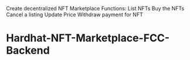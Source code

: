 Create decentralized NFT Marketplace
Functions:
List NFTs 
Buy the NFTs
Cancel a listing
Update Price
Withdraw payment for NFT

# Hardhat-NFT-Marketplace-FCC-Backend
